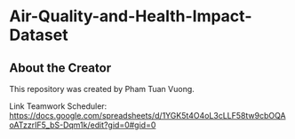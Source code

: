# Air-Quality-and-Health-Impact-Dataset
## About the Creator
This repository was created by Pham Tuan Vuong.


Link Teamwork Scheduler:
https://docs.google.com/spreadsheets/d/1YGK5t4O4oL3cLLF58tw9cbOQAoATzzrIF5_bS-Dqm1k/edit?gid=0#gid=0
